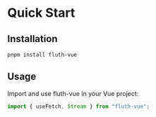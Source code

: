 # Quick Start

## Installation

```bash
pnpm install fluth-vue
```

## Usage

Import and use fluth-vue in your Vue project:

```ts
import { useFetch, Stream } from "fluth-vue";
```
